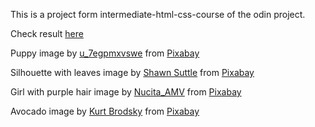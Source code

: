 This is a project form intermediate-html-css-course of the odin project.

Check result [here](https://eudooyoung.github.io/odin-project-admin-dashboard/)

Puppy image by <a href="https://pixabay.com/users/u_7egpmxvswe-41433646/?utm_source=link-attribution&utm_medium=referral&utm_campaign=image&utm_content=8499572">u_7egpmxvswe</a> from <a href="https://pixabay.com//?utm_source=link-attribution&utm_medium=referral&utm_campaign=image&utm_content=8499572">Pixabay</a>

Silhouette with leaves image by <a href="https://pixabay.com/users/suttlemedia-12054259/?utm_source=link-attribution&utm_medium=referral&utm_campaign=image&utm_content=8562019">Shawn Suttle</a> from <a href="https://pixabay.com//?utm_source=link-attribution&utm_medium=referral&utm_campaign=image&utm_content=8562019">Pixabay</a>

Girl with purple hair image by <a href="https://pixabay.com/users/nucita_amv-38635414/?utm_source=link-attribution&utm_medium=referral&utm_campaign=image&utm_content=8177713">Nucita_AMV</a> from <a href="https://pixabay.com//?utm_source=link-attribution&utm_medium=referral&utm_campaign=image&utm_content=8177713">Pixabay</a>

Avocado image by <a href="https://pixabay.com/users/kurt_brodsky-16371490/?utm_source=link-attribution&utm_medium=referral&utm_campaign=image&utm_content=5130214">Kurt Brodsky</a> from <a href="https://pixabay.com//?utm_source=link-attribution&utm_medium=referral&utm_campaign=image&utm_content=5130214">Pixabay</a>
